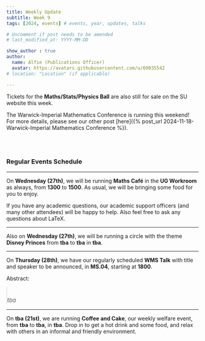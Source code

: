 ```yaml
---
title: Weekly Update
subtitle: Week 9
tags: [2024, events] # events, year, updates, talks

# Uncomment if post needs to be amended
# last_modified_at: YYYY-MM-DD

show_author : true
author:
  name: Alfie (Publications Officer)
  avatar: https://avatars.githubusercontent.com/u/69035542
# location: "Location" (if applicable)

---
```




Tickets for the **Maths/Stats/Physics Ball** are also still for sale on the SU website this week.

The Warwick-Imperial Mathematics Conference is running this weekend! For more details, please see our other post [here]({% post_url 2024-11-18-Warwick-Imperial Mathematics Conference %}).

<br/>
<br/>

### Regular Events Schedule

---

On **Wednesday (27th)**, we will be running **Maths Café** in the **UG Workroom** as always, from **1300** to **1500**. As usual, we will be bringing some food for you to enjoy.

If you have any academic questions, our academic support officers (and many other attendees) will be happy to help. Also feel free to ask any questions about LaTeX.

---

Also on **Wednesday (27th)**, we will be running a circle with the theme **Disney Princes** from **tba** to **tba** in **tba**. 

---

On **Thursday (28th)**, we have our regularly scheduled **WMS Talk** with title and speaker to be announced, in **MS.04**, starting at **1800**.

<style>
blockquote {
    padding: 10px 20px 0 0;
    margin: 0 0 0 0;
    font-size: 15px;
}
</style>

Abstract:
> *tba*

---

On **tba (21st)**, we are running **Coffee and Cake**, our weekly welfare event, from **tba** to **tba**, in **tba**. Drop in to get a hot drink and some food, and relax with others in an informal and friendly environment.
